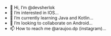 - 👋 Hi, I’m @devsherlok
- 👀 I’m interested in IOS...
- 🌱 I’m currently learning Java and Kotlin...
- 💞️ I’m looking to collaborate on Android...
- 📫 How to reach me @araujoo.dp (instagram)...

<!---
devsherlok/devsherlok is a ✨ special ✨ repository because its `README.md` (this file) appears on your GitHub profile.
You can click the Preview link to take a look at your changes.
--->
